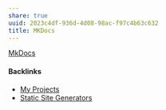 ```yaml
---
share: true
uuid: 2023c4df-936d-4d08-98ac-f97c4b63c632
title: MKDocs
---
```

[MkDocs](https://www.mkdocs.org/)

#### Backlinks

* [My Projects](/e76c8ac9-69f3-477f-8015-556e83738432)
* [Static Site Generators](/d6998d71-a15a-49cf-adf3-302e02a783e3)